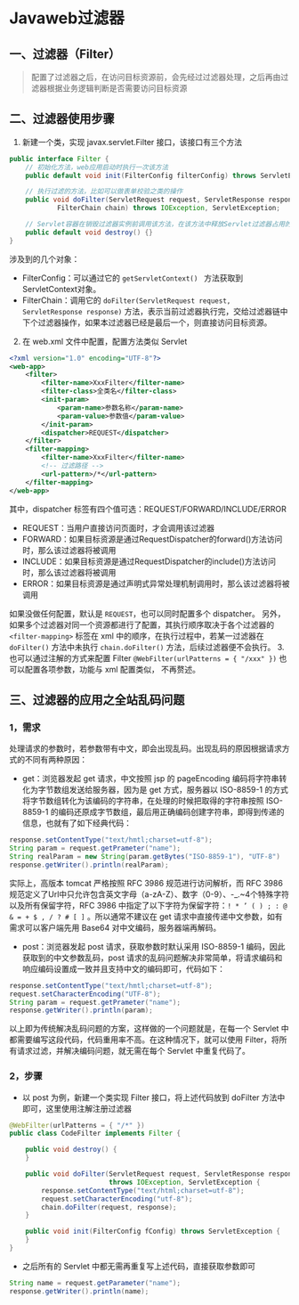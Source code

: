 # Javaweb过滤器

## 一、过滤器（Filter）
> 配置了过滤器之后，在访问目标资源前，会先经过过滤器处理，之后再由过滤器根据业务逻辑判断是否需要访问目标资源

## 二、过滤器使用步骤
1. 新建一个类，实现 javax.servlet.Filter 接口，该接口有三个方法
```java
public interface Filter {
    // 初始化方法，web应用启动时执行一次该方法
    public default void init(FilterConfig filterConfig) throws ServletException {}

    // 执行过滤的方法，比如可以做表单校验之类的操作
    public void doFilter(ServletRequest request, ServletResponse response,
            FilterChain chain) throws IOException, ServletException;

    // Servlet容器在销毁过滤器实例前调用该方法，在该方法中释放Servlet过滤器占用的资源
    public default void destroy() {}
}
```
涉及到的几个对象：
 - FilterConfig：可以通过它的 `getServletContext() ` 方法获取到ServletContext对象。
 - FilterChain：调用它的 `doFilter(ServletRequest request, ServletResponse response)` 方法，表示当前过滤器执行完，交给过滤器链中下个过滤器操作，如果本过滤器已经是最后一个，则直接访问目标资源。


2. 在 web.xml 文件中配置，配置方法类似 Servlet
```xml
<?xml version="1.0" encoding="UTF-8"?>  
<web-app>
    <filter>
        <filter-name>XxxFilter</filter-name>
        <filter-class>全类名</filter-class>
        <init-param>
            <param-name>参数名称</param-name>
            <param-value>参数值</param-value>
        </init-param>
        <dispatcher>REQUEST</dispatcher>
    </filter>
    <filter-mapping>
        <filter-name>XxxFilter</filter-name>
        <!-- 过滤路径 -->
        <url-pattern>/*</url-pattern>
    </filter-mapping>
</web-app>
```
其中，dispatcher 标签有四个值可选：REQUEST/FORWARD/INCLUDE/ERROR
 - REQUEST：当用户直接访问页面时，才会调用该过滤器
 - FORWARD：如果目标资源是通过RequestDispatcher的forward()方法访问时，那么该过滤器将被调用
 - INCLUDE：如果目标资源是通过RequestDispatcher的include()方法访问时，那么该过滤器将被调用
 - ERROR：如果目标资源是通过声明式异常处理机制调用时，那么该过滤器将被调用

 如果没做任何配置，默认是 `REQUEST`，也可以同时配置多个 dispatcher。
 另外，如果多个过滤器对同一个资源都进行了配置，其执行顺序取决于各个过滤器的 `<filter-mapping>` 标签在 xml 中的顺序，在执行过程中，若某一过滤器在 `doFilter()` 方法中未执行 `chain.doFilter()` 方法，后续过滤器便不会执行。
3. 也可以通过注解的方式来配置 Filter
`@WebFilter(urlPatterns = { "/xxx" })`
也可以配置各项参数，功能与 xml 配置类似， 不再赘述。

## 三、过滤器的应用之全站乱码问题
### 1，需求
处理请求的参数时，若参数带有中文，即会出现乱码。出现乱码的原因根据请求方式的不同有两种原因：
- get：浏览器发起 get 请求，中文按照 jsp 的 pageEncoding 编码将字符串转化为字节数组发送给服务器，因为是 get 方式，服务器以 ISO-8859-1 的方式将字节数组转化为该编码的字符串，在处理的时候把取得的字符串按照 ISO-8859-1 的编码还原成字节数组，最后用正确编码创建字符串，即得到传递的信息，也就有了如下经典代码：
```java
response.setContentType("text/hmtl;charset=utf-8");
String param = request.getPrameter("name");
String realParam = new String(param.getBytes("ISO-8859-1"), "UTF-8")
response.getWriter().println(realParam);
```
实际上，高版本 tomcat 严格按照 RFC 3986 规范进行访问解析，而 RFC 3986 规范定义了Url中只允许包含英文字母（a-zA-Z）、数字（0-9）、-\_.~4个特殊字符以及所有保留字符，RFC 3986 中指定了以下字符为保留字符：`! * ’ ( ) ; : @ & = + $ , / ? # [ ]` 。所以通常不建议在 get 请求中直接传递中文参数，如有需求可以客户端先用 Base64 对中文编码，服务器端再解码。

- post：浏览器发起 post 请求，获取参数时默认采用 ISO-8859-1 编码，因此获取到的中文参数乱码，post 请求的乱码问题解决非常简单，将请求编码和响应编码设置成一致并且支持中文的编码即可，代码如下：
```java
response.setContentType("text/hmtl;charset=utf-8");
request.setCharacterEncoding("UTF-8");
String param = request.getPrameter("name");
response.getWriter().println(param);
```

以上即为传统解决乱码问题的方案，这样做的一个问题就是，在每一个 Servlet 中都需要编写这段代码，代码重用率不高。在这种情况下，就可以使用 Filter，将所有请求过滤，并解决编码问题，就无需在每个 Servlet 中重复代码了。

### 2，步骤
- 以 post 为例，新建一个类实现 Filter 接口，将上述代码放到 doFilter 方法中即可，这里使用注解注册过滤器
```java
@WebFilter(urlPatterns = { "/*" })
public class CodeFilter implements Filter {

	public void destroy() {
	}

	public void doFilter(ServletRequest request, ServletResponse response, FilterChain chain)
                         throws IOException, ServletException {
		response.setContentType("text/html;charset=utf-8");
		request.setCharacterEncoding("utf-8");
		chain.doFilter(request, response);
	}

	public void init(FilterConfig fConfig) throws ServletException {
	}
}
```

- 之后所有的 Servlet 中都无需再重复写上述代码，直接获取参数即可
```java
String name = request.getParameter("name");
response.getWriter().println(name);
```
